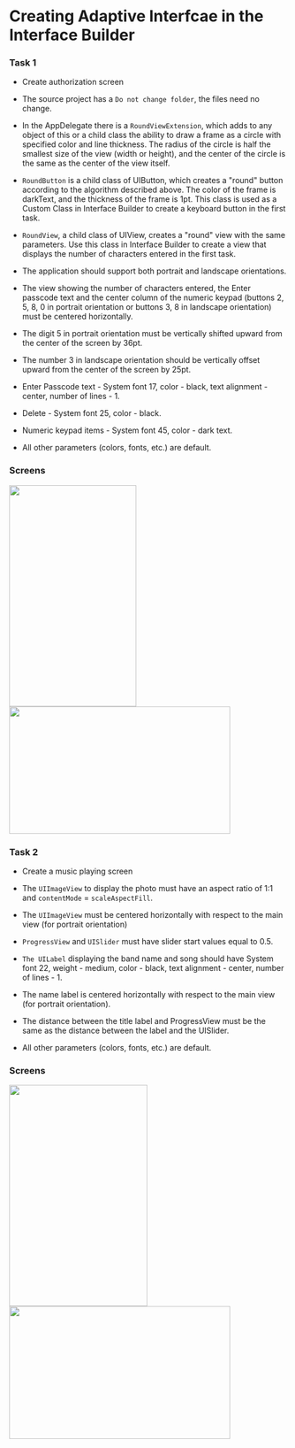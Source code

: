 # Creating Adaptive Interfcae in the Interface Builder
### Task 1
* Create authorization screen
* The source project has a ```Do not change folder```, the files  need no change. 
* In the AppDelegate there is a ```RoundViewExtension```, which adds to any object of this or a child class the ability to draw a frame as a circle with specified color and line thickness. The radius of the circle is half the smallest size of the view (width or height), and the center of the circle is the same as the center of the view itself. 
* ```RoundButton``` is a child class of UIButton, which creates a "round" button according to the algorithm described above. The color of the frame is darkText, and the thickness of the frame is 1pt. This class is used as a Custom Class in Interface Builder to create a keyboard button in the first task.
* ```RoundView```, a child class of UIView, creates a "round" view with the same parameters. Use this class in Interface Builder to create a view that displays the number of characters entered in the first task.

* The application should support both portrait and landscape orientations. 
* The view showing the number of characters entered, the Enter passcode text and the center column of the numeric keypad (buttons 2, 5, 8, 0 in portrait orientation or buttons 3, 8 in landscape orientation) must be centered horizontally.

* The digit 5 in portrait orientation must be vertically shifted upward from the center of the screen by 36pt.

* The number 3 in landscape orientation should be vertically offset upward from the center of the screen by 25pt.

* Enter Passcode text - System font 17, color - black, text alignment - center, number of lines - 1.

* Delete - System font 25, color - black.

* Numeric keypad items - System font 45, color - dark text.

* All other parameters (colors, fonts, etc.) are default.

### Screens

<img src="https://media.github.bus.zalan.do/user/10996/files/dc344844-4146-4729-9709-50e06b1c9a41" height = 400, width = 230> <img src="https://media.github.bus.zalan.do/user/10996/files/fbf24567-219e-4f06-8062-d2bc0facae6a" height = 230, width = 400>

### Task 2
* Create a music playing screen

* The ````UIImageView```` to display the photo must have an aspect ratio of 1:1 and ````contentMode```` = ````scaleAspectFill````.

* The ````UIImageView```` must be centered horizontally with respect to the main view (for portrait orientation)

* ````ProgressView```` and ````UISlider```` must have slider start values equal to 0.5.
* ````The UILabel```` displaying the band name and song should have System font 22, weight - medium, color - black, text alignment - center, number of lines - 1.
* The name label is centered horizontally with respect to the main view (for portrait orientation).
* The distance between the title label and ProgressView must be the same as the distance between the label and the UISlider.
* All other parameters (colors, fonts, etc.) are default. 

### Screens
<img src="https://media.github.bus.zalan.do/user/10996/files/96b4f00d-56b2-4408-894b-43610328a1e6" height = 400, width = 250> <img src="https://media.github.bus.zalan.do/user/10996/files/479260ae-e57b-44c4-823a-e5189b7e67cf" height = 240, width = 400>


